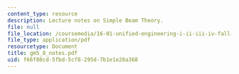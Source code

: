 ```yaml
---
content_type: resource
description: Lecture notes on Simple Beam Theory.
file: null
file_location: /coursemedia/16-01-unified-engineering-i-ii-iii-iv-fall-2005-spring-2006/f66f80cd5fbd5cf8295d7b1e1e28a368_gm5_8_notes.pdf
file_type: application/pdf
resourcetype: Document
title: gm5_8_notes.pdf
uid: f66f80cd-5fbd-5cf8-295d-7b1e1e28a368
---
```

